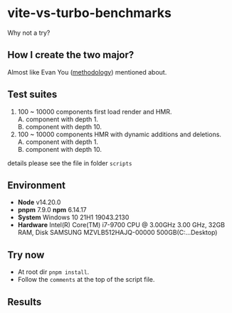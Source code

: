 # vite-vs-turbo-benchmarks
Why not a try?

## How I create the two major?

Almost like Evan You ([methodology](https://github.com/yyx990803/vite-vs-next-turbo-hmr#methodology)) mentioned about.

## Test suites

1. 100 ~ 10000 components first load render and HMR.  
A. component with depth 1.  
B. component with depth 10.
2. 100 ~ 10000 components HMR with dynamic additions and deletions.  
A. component with depth 1.  
B. component with depth 10.

details please see the file in folder `scripts`

## Environment

+ **Node** v14.20.0
+ **pnpm** 7.9.0 **npm** 6.14.17
+ **System** Windows 10 21H1 19043.2130
+ **Hardware** Intel(R) Core(TM) i7-9700 CPU @ 3.00GHz 3.00 GHz, 32GB RAM, Disk SAMSUNG MZVLB512HAJQ-00000 500GB(C:...Desktop)

## Try now

+ At root dir `pnpm install`.
+ Follow the `comments` at the top of the script file.

## Results

